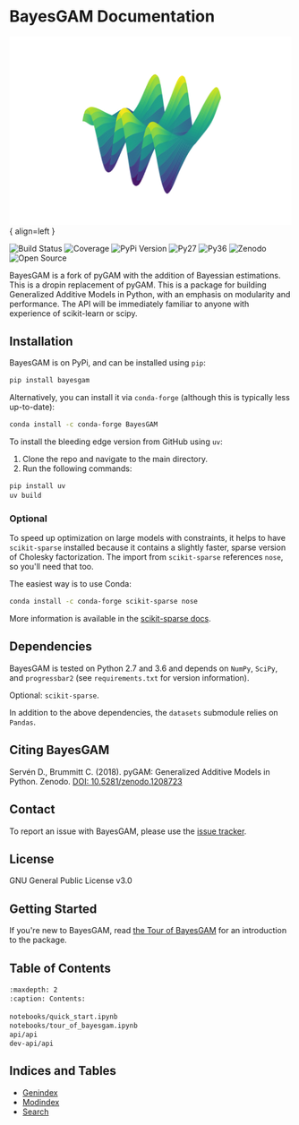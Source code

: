 # BayesGAM Documentation

![Image title](assets/bayesgam_tensor.png){ align=left }

![Build Status](https://travis-ci.org/dswah/BayesGAM.svg?branch=master) ![Coverage](https://codecov.io/gh/dswah/BayesGAM/branch/master/graph/badge.svg)  ![PyPi Version](https://badge.fury.io/py/bayesgam.svg)  ![Py27](https://img.shields.io/badge/python-2.7-blue.svg)  ![Py36](https://img.shields.io/badge/python-3.6-blue.svg)  ![Zenodo](https://zenodo.org/badge/DOI/10.5281/zenodo.1208723.svg)  ![Open Source](https://img.shields.io/badge/powered%20by-Open%20Source-orange.svg?style=flat&colorA=E1523D&colorB=007D8A) 

BayesGAM is a fork of pyGAM with the addition of Bayessian estimations. This is a dropin replacement of pyGAM. This is a package for building Generalized Additive Models in Python, with an emphasis on modularity and performance. The API will be immediately familiar to anyone with experience of scikit-learn or scipy.

## Installation

BayesGAM is on PyPi, and can be installed using `pip`:

```bash
pip install bayesgam
```

Alternatively, you can install it via `conda-forge` (although this is typically less up-to-date):

```bash
conda install -c conda-forge BayesGAM
```

To install the bleeding edge version from GitHub using `uv`:

1. Clone the repo and navigate to the main directory.
2. Run the following commands:

```bash
pip install uv
uv build
```

### Optional

To speed up optimization on large models with constraints, it helps to have `scikit-sparse` installed because it contains a slightly faster, sparse version of Cholesky factorization. The import from `scikit-sparse` references `nose`, so you'll need that too.

The easiest way is to use Conda:

```bash
conda install -c conda-forge scikit-sparse nose
```

More information is available in the [scikit-sparse docs](http://pythonhosted.org/scikit-sparse/overview.html#download).

## Dependencies

BayesGAM is tested on Python 2.7 and 3.6 and depends on `NumPy`, `SciPy`, and `progressbar2` (see `requirements.txt` for version information).

Optional: `scikit-sparse`.

In addition to the above dependencies, the `datasets` submodule relies on `Pandas`.

## Citing BayesGAM

Servén D., Brummitt C. (2018). pyGAM: Generalized Additive Models in Python. Zenodo. [DOI: 10.5281/zenodo.1208723](http://doi.org/10.5281/zenodo.1208723)

## Contact

To report an issue with BayesGAM, please use the [issue tracker](https://github.com/dswah/BayesGAM/issues).

## License

GNU General Public License v3.0

## Getting Started

If you're new to BayesGAM, read [the Tour of BayesGAM](notebooks/tour_of_bayesgam.ipynb) for an introduction to the package.

## Table of Contents

```{toctree}
:maxdepth: 2
:caption: Contents:

notebooks/quick_start.ipynb
notebooks/tour_of_bayesgam.ipynb
api/api
dev-api/api
```

## Indices and Tables

* [Genindex](genindex)
* [Modindex](modindex)
* [Search](search)
```